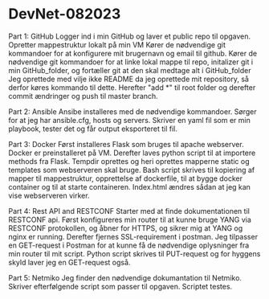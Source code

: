# DevNet-082023

Part 1: GitHub
Logger ind i min GitHub og laver et public repo til opgaven.
Opretter mappestruktur lokalt på min VM
Kører de nødvendige git kommandoer for at konfigurere mit brugernavn og email til github.
Kører de nødvendige git kommandoer for at linke lokal mappe til repo, initalizer git i min GitHub_folder, og fortæller git at den skal medtage alt i GitHub_folder
Jeg oprettede med vilje ikke README da jeg oprettede mit repository, så derfor køres kommando til dette. Herefter "add *" til root folder og derefter commit ændringer og push til master branch.

Part 2: Ansible
Ansibe installeres med de nødvendige kommandoer.
Sørger for at jeg har ansible.cfg, hosts og servers.
Skriver en yaml fil som er min playbook, tester det og får output eksporteret til fil.

Part 3: Docker
Først installeres Flask som bruges til apache webserver. Docker er preinstalleret på VM.
Derefter laves python script til at importere methods fra Flask.
Tempdir oprettes og heri oprettes mapperne static og templates som webserveren skal bruge.
Bash script skrives til kopiering af mapper til mappestruktur, opprettelse af dockerfile, til at bygge docker container og til at starte containeren.
Index.html ændres sådan at jeg kan vise webserveren virker.

Part 4: Rest API and RESTCONF
Starter med at finde dokumentationen til RESTCONF api.
Først konfigureres min router til at kunne bruge YANG via RESTCONF protokollen, og åbner for HTTPS, og sikrer mig at YANG og nginx er running.
Derefter fjernes SSL-requirement i postman. 
Jeg tilpasser en GET-request i Postman for at kunne få de nødvendige oplysninger fra min router til mit script.
Python script skrives til PUT-request og for hyggens skyld laver jeg en GET-request også.

Part 5: Netmiko
Jeg finder den nødvendige dokumantation til Netmiko.
Skriver efterfølgende script som passer til opgaven.
Scriptet testes.

